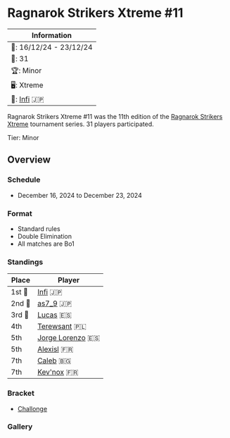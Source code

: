 # Ragnarok Strikers Xtreme #11

|Information|
|-|
|:calendar:: 16/12/24 - 23/12/24|
|:busts_in_silhouette:: 31|
|:trophy:: Minor|
|:desktop_computer:: Xtreme|
|:1st_place_medal:: [Infi](../../players/japanese/infi.md) :jp:|

Ragnarok Strikers Xtreme #11 was the 11th edition of the [Ragnarok Strikers Xtreme](ragnaxmain.md) tournament series.
31 players participated.

Tier: Minor

## Overview

### Schedule
- December 16, 2024 to December 23, 2024

### Format
- Standard rules
- Double Elimination
- All matches are Bo1

### Standings

|Place|Player|
|-|-|
|1st :1st_place_medal:|[Infi](../../players/japanese/infi.md) :jp:|
|2nd :2nd_place_medal:|[as7_9](../../players/japanese/as7_9.md) :jp:|
|3rd :3rd_place_medal:|[Lucas](../../players/spanish/lucas.md) :es:|
|4th|[Terewsant](../../players/polish/terewsant.md) :poland:|
|5th|[Jorge Lorenzo](../../players/spanish/jorge.md) :es:|
|5th|[Alexisl](../../players/french/alexisl.md) :fr:|
|7th|[Caleb](../../players/bulgarian/caleb.md) :bulgaria:|
|7th|[Kev'nox](../../players/french/kevnox.md) :fr:|

### Bracket
- [Challonge](https://challonge.com/5du6cgfk)

### Gallery